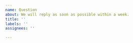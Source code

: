 ```yaml
---
name: Question
about: We will reply as soon as possible within a week.
title: ''
labels: ''
assignees: ''

---
```



